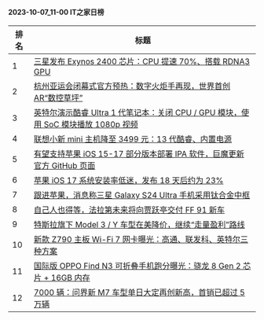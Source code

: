 #### 2023-10-07_11-00  IT之家日榜

| 排名 | 标题|
| --- | ---|
| 1 | [三星发布 Exynos 2400 芯片：CPU 提速 70%、搭载 RDNA3 GPU](https://www.ithome.com/0/723/213.htm) |
| 2 | [杭州亚运会闭幕式官方预热：数字火炬手再现，世界首创 AR“数控草坪”](https://www.ithome.com/0/723/209.htm) |
| 3 | [英特尔演示酷睿 Ultra 1 代笔记本：关闭 CPU / GPU 模块，使用 SoC 模块播放 1080p 视频](https://www.ithome.com/0/723/271.htm) |
| 4 | [联想小新 mini 主机降至 3499 元：13 代酷睿、内置电源](https://www.ithome.com/0/723/292.htm) |
| 5 | [有望支持苹果 iOS 15-17 部分版本部署 IPA 软件，巨魔更新官方 GitHub 页面](https://www.ithome.com/0/723/279.htm) |
| 6 | [苹果 iOS 17 系统安装率低迷，发布 18 天后约为 23%](https://www.ithome.com/0/723/306.htm) |
| 7 | [跟进苹果，消息称三星 Galaxy S24 Ultra 手机采用钛合金中框](https://www.ithome.com/0/723/212.htm) |
| 8 | [自己人也得等，法拉第未来将向贾跃亭交付 FF 91 新车](https://www.ithome.com/0/723/310.htm) |
| 9 | [特斯拉旗下 Model 3 / Y 车型在美降价，继续“走量盈利”路线](https://www.ithome.com/0/723/265.htm) |
| 10 | [新款 Z790 主板 Wi-Fi 7 网卡曝光：高通、联发科、英特尔三种方案](https://www.ithome.com/0/723/299.htm) |
| 11 | [国际版 OPPO Find N3 可折叠手机跑分曝光：骁龙 8 Gen 2 芯片 + 16GB 内存](https://www.ithome.com/0/723/251.htm) |
| 12 | [7000 辆：问界新 M7 车型单日大定再创新高，首销已超过 5 万辆](https://www.ithome.com/0/723/307.htm) |
